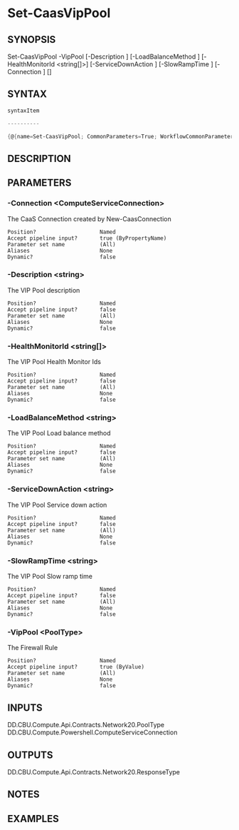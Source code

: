 ﻿Set-CaasVipPool
===================

## SYNOPSIS

Set-CaasVipPool -VipPool <PoolType> [-Description <string>] [-LoadBalanceMethod <string>] [-HealthMonitorId <string[]>] [-ServiceDownAction <string>] [-SlowRampTime <string>] [-Connection <ComputeServiceConnection>] [<CommonParameters>]


## SYNTAX
```powershell
syntaxItem                                                                                                 

----------                                                                                                 

{@{name=Set-CaasVipPool; CommonParameters=True; WorkflowCommonParameters=False; parameter=System.Object[]}}
```

## DESCRIPTION


## PARAMETERS
### -Connection &lt;ComputeServiceConnection&gt;
The CaaS Connection created by New-CaasConnection
```
Position?                    Named
Accept pipeline input?       true (ByPropertyName)
Parameter set name           (All)
Aliases                      None
Dynamic?                     false
```
 
### -Description &lt;string&gt;
The VIP Pool description
```
Position?                    Named
Accept pipeline input?       false
Parameter set name           (All)
Aliases                      None
Dynamic?                     false
```
 
### -HealthMonitorId &lt;string[]&gt;
The VIP Pool Health Monitor Ids
```
Position?                    Named
Accept pipeline input?       false
Parameter set name           (All)
Aliases                      None
Dynamic?                     false
```
 
### -LoadBalanceMethod &lt;string&gt;
The VIP Pool Load balance method
```
Position?                    Named
Accept pipeline input?       false
Parameter set name           (All)
Aliases                      None
Dynamic?                     false
```
 
### -ServiceDownAction &lt;string&gt;
The VIP Pool Service down action
```
Position?                    Named
Accept pipeline input?       false
Parameter set name           (All)
Aliases                      None
Dynamic?                     false
```
 
### -SlowRampTime &lt;string&gt;
The VIP Pool Slow ramp time
```
Position?                    Named
Accept pipeline input?       false
Parameter set name           (All)
Aliases                      None
Dynamic?                     false
```
 
### -VipPool &lt;PoolType&gt;
The Firewall Rule
```
Position?                    Named
Accept pipeline input?       true (ByValue)
Parameter set name           (All)
Aliases                      None
Dynamic?                     false
```

## INPUTS
DD.CBU.Compute.Api.Contracts.Network20.PoolType
DD.CBU.Compute.Powershell.ComputeServiceConnection


## OUTPUTS
DD.CBU.Compute.Api.Contracts.Network20.ResponseType


## NOTES


## EXAMPLES
